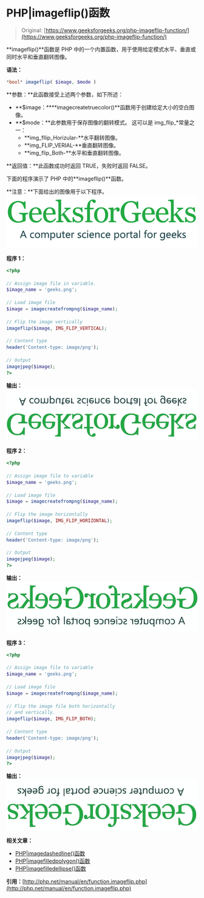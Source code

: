 # PHP|imageflip()函数

> Original: [https://www.geeksforgeeks.org/php-imageflip-function/](https://www.geeksforgeeks.org/php-imageflip-function/)

**imageflip()**函数是 PHP 中的一个内置函数，用于使用给定模式水平、垂直或同时水平和垂直翻转图像。

**语法：**

```php
*bool* imageflip( $image, $mode )
```

**参数：**此函数接受上述两个参数，如下所述：

*   **$image：****imagecreatetruecolor()**函数用于创建给定大小的空白图像。
*   **$mode：**此参数用于保存图像的翻转模式。 这可以是 img_flip_*常量之一：
    *   **img_fllip_Horizular-**水平翻转图像。
    *   **img_FLIP_VERIAL-**垂直翻转图像。
    *   **img_flip_Both-**水平和垂直翻转图像。

**返回值：**此函数成功时返回 TRUE，失败时返回 FALSE。

下面的程序演示了 PHP 中的**imageflip()**函数。

**注意：**下面给出的图像用于以下程序。
![](img/a377156ca25e3fe93469e179d416418f.png)

**程序 1：**

```php
<?php

// Assign image file in variable.
$image_name = 'geeks.png';

// Load image file
$image = imagecreatefrompng($image_name);

// Flip the image vertically
imageflip($image, IMG_FLIP_VERTICAL);

// Content type
header('Content-type: image/png');

// Output
imagejpeg($image);
?>
```

**输出：**
![image flip](img/dc15e395a87c0af9e75b90e5e750a1eb.png)

**程序 2：**

```php
<?php

// Assign image file to variable
$image_name = 'geeks.png';

// Load image file
$image = imagecreatefrompng($image_name);

// Flip the image horizontally
imageflip($image, IMG_FLIP_HORIZONTAL);

// Content type
header('Content-type: image/png');

// Output
imagejpeg($image);
?>
```

**输出：**
![flip image](img/7f92594d9001c79e08241970210360b0.png)

**程序 3：**

```php
<?php

// Assign image file to variable
$image_name = 'geeks.png';

// Load image file
$image = imagecreatefrompng($image_name);

// Flip the image file both horizontally
// and vertically.
imageflip($image, IMG_FLIP_BOTH);

// Content type
header('Content-type: image/png');

// Output
imagejpeg($image);
?>
```

**输出：**
![image flip](img/beabccefbe96c976b4966ee628961c48.png)

**相关文章：**

*   [PHP|imagedashedline()函数](https://www.geeksforgeeks.org/php-imagedashedline-function/)
*   [PHP|imagefilledpolygon()函数](https://www.geeksforgeeks.org/php-imagefilledpolygon-function/)
*   [PHP|imagefilledellipse()函数](https://www.geeksforgeeks.org/php-imagefilledellipse-function/)

**引用：**[http://php.net/manual/en/function.imageflip.php](http://php.net/manual/en/function.imageflip.php)